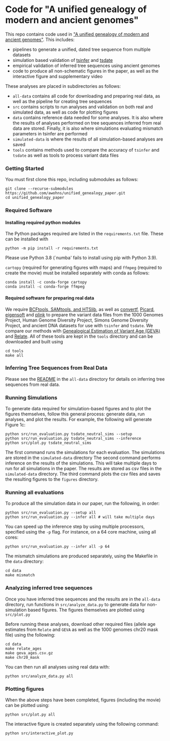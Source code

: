 # Code for "A unified genealogy of modern and ancient genomes"

This repo contains code used in ["A unified genealogy of modern and ancient genomes"](https://www.biorxiv.org/content/10.1101/2021.02.16.431497v2).
This includes:
* pipelines to generate a unified, dated tree sequence from multiple datasets
* simulation based validation of [tsinfer](https://tsinfer.readthedocs.io/) and
[tsdate](https://tsdate.readthedocs.io/en/latest/)
* empirical validation of inferred tree sequences using ancient genomes
* code to produce all non-schematic figures in the paper, as well as the interactive figure and supplementary video

These analyses are placed in subdirectories as follows:
* `all-data` contains all code for downloading and preparing real data, as well as the pipeline for creating tree sequences
* `src` contains scripts to run analyses and validation on both real and simulated data, as well as code for plotting figures
* `data` contains reference data needed for some analyses. It is also where the results of analyses performed on tree sequences inferred from real data are stored. Finally, it is also where simulations evaluating mismatch parameters in tsinfer are performed
* `simulated-data` is where the results of all simulation-based analyses are saved
* `tools` contains methods used to compare the accuracy of `tsinfer` and `tsdate` as well as tools to process variant data files

### Getting Started
You must first clone this repo, including submodules as follows:

```
git clone --recurse-submodules https://github.com/awohns/unified_genealogy_paper.git
cd unified_genealogy_paper
```

### Required Software

#### Installing required python modules

The Python packages required are listed in the ``requirements.txt`` file. These can be 
installed with

```
python -m pip install -r requirements.txt
```

Please use Python 3.8 (`numba' fails to install using pip with Python 3.9).

``cartopy`` (required for generating figures with maps) and ``ffmpeg`` (required to create the movie)  must be installed
separately with conda as follows:

```
conda install -c conda-forge cartopy
conda install -c conda-forge ffmpeg
```

#### Required software for preparing real data

We require [BCFtools, SAMtools, and HTSlib](http://www.htslib.org/download/), as well as
[convertf](https://github.com/argriffing/eigensoft/tree/master/CONVERTF), [Picard](https://broadinstitute.github.io/picard/),
[eigensoft](https://github.com/argriffing/eigensoft) and [plink](http://zzz.bwh.harvard.edu/plink/download.shtml)
to prepare the variant data files from
the 1000 Genomes Project, Human Genome Diversity Project, Simons Genome Diversity Project, and ancient DNA
datasets for use with `tsinfer` and `tsdate`.
We compare our methods with [Genealogical Estimation of Variant Age (GEVA)](https://github.com/pkalbers/geva) and
[Relate](https://myersgroup.github.io/relate/index.html).
All of these tools are kept in the ``tools`` directory and can be downloaded and built using 

```
cd tools
make all
```

### Inferring Tree Sequences from Real Data

Please see the [README](all-data/README.md) in the ``all-data`` directory for details on inferring tree sequences from real data.


### Running Simulations

To generate data required for simulation-based figures and to plot the figures themselves, follow this general process: generate data, run analyses, and plot the results. 
For example, the following will generate Figure 1c:

```
python src/run_evaluation.py tsdate_neutral_sims --setup
python src/run_evaluation.py tsdate_neutral_sims --inference
python src/plot.py tsdate_neutral_sims
```

The first command runs the simulations for each evaluation. The simulations are stored in the `simulated-data` directory 
The second command performs inference on the results of the simulations. This will take multiple
days to run for all simulations in the paper. The results are stored as
csv files in the `simulated-data` directory. The third command plots the csv files and saves the resulting figures to the
`figures` directory.


### Running all evaluations

To produce all the simulation data in our paper, run the following, in order:

```
python src/run_evaluation.py --setup all 
python src/run_evaluation.py --infer all # will take multiple days
```

You can speed up the inference step by using multiple processors, specified using the `-p` flag.
For instance, on a 64 core machine, using all cores:

```
python src/run_evaluation.py --infer all -p 64
```

The mismatch simulations are produced separately, using the Makefile in the `data` directory:

```
cd data
make mismatch
```

### Analyzing inferred tree sequences

Once you have inferred tree sequences and the results are in the ``all-data`` directory, run functions in ``src/analyze_data.py`` to generate data for non-simulation based figures. The figures themselves are plotted using ``src/plot.py``

Before running these analyses, download other required files (allele age estimates from `Relate` and `GEVA` as well as the 1000 genomes chr20 mask file) using the following:

```
cd data
make relate_ages
make geva_ages.csv.gz
make chr20_mask
```

You can then run all analyses using real data with:

```
python src/analyze_data.py all
```

### Plotting figures

When the above steps have been completed, figures (including the movie) can be plotted using:

```
python src/plot.py all
```

The interactive figure is created separately using the following command:

```
python src/interactive_plot.py
```

